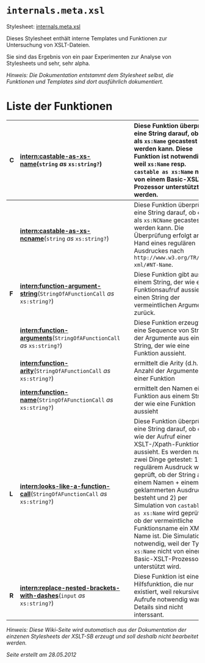 # `internals.meta.xsl` #

Stylesheet: [internals.meta.xsl](http://code.google.com/p/xslt-sb/source/browse/trunk/xslt-sb/internals.meta.xsl)

Dieses Stylesheet enthält interne Templates und Funktionen zur Untersuchung von XSLT-Dateien.

Sie sind das Ergebnis von ein paar Experimenten zur Analyse von Stylesheets und sehr, sehr alpha.


_Hinweis: Die Dokumentation entstammt dem Stylesheet selbst, die Funktionen und Templates sind dort ausführlich dokumentiert._

# Liste der Funktionen #

| **C** | **[intern:castable-as-xs-name](intern_castable_as_xs_name.md)**(`string` _as_ `xs:string?`) |   | Diese Funktion überprüft eine String darauf, ob er als `xs:Name` gecastest werden kann. Diese Funktion ist notwendig, weil `xs:Name` resp. `castable as xs:Name` nicht von einem Basic-XSLT-Prozessor unterstützt werden. |
|:------|:--------------------------------------------------------------------------------------------|:---|:-----------------------------------------------------------------------------------------------------------------------------------------------------------------------------------------------------------------------------|
|   | **[intern:castable-as-xs-ncname](intern_castable_as_xs_ncname.md)**(`string` _as_ `xs:string?`) |   | Diese Funktion überprüft eine String darauf, ob er als `xs:NCName` gecastest werden kann. Die Überprüfung erfolgt an Hand eines regulären Ausdruckes nach `http://www.w3.org/TR/REC-xml/#NT-Name`. |
| **F** | **[intern:function-argument-string](intern_function_argument_string.md)**(`StringOfAFunctionCall` _as_ `xs:string?`) |   | Diese Funktion gibt aus einem String, der wie ein Funktionsaufruf aussieht, einen String der vermeintlichen Argumente zurück. |
|   | **[intern:function-arguments](intern_function_arguments.md)**(`StringOfAFunctionCall` _as_ `xs:string?`) |   | Diese Funktion erzeugt eine Sequence von Strings der Argumente aus einem String, der wie eine Funktion aussieht. |
|   | **[intern:function-arity](intern_function_arity.md)**(`StringOfAFunctionCall` _as_ `xs:string?`) |   | ermittelt die Arity (d.h. die Anzahl der Argumente) einer Funktion |
|   | **[intern:function-name](intern_function_name.md)**(`StringOfAFunctionCall` _as_ `xs:string?`) |   | ermittelt den Namen einer Funktion aus einem String, der wie eine Funktion aussieht |
| **L** | **[intern:looks-like-a-function-call](intern_looks_like_a_function_call.md)**(`StringOfAFunctionCall` _as_ `xs:string?`) |   | Diese Funktion überprüft eine String darauf, ob er wie der Aufruf einer XSLT-/Xpath-Funktion aussieht. Es werden nur zwei Dinge getestet: 1) per regulärem Ausdruck wird geprüft, ob der String aus einem Namen + einem geklammerten Ausdruck besteht und 2) per Simulation von `castable as xs:Name` wird geprüft, ob der vermeintliche Funktionsname ein XML-Name ist. Die Simulation ist notwendig, weil der Typ `xs:Name` nicht von einem Basic-XSLT-Prozessor unterstützt wird.   |
| **R** | **[intern:replace-nested-brackets-with-dashes](intern_replace_nested_brackets_with_dashes.md)**(`input` _as_ `xs:string?`) |   | Diese Funktion ist eine Hilfsfunktion, die nur existiert, weil rekursive Aufrufe notwendig waren. Details sind nicht interssant. |

_Hinweis: Diese Wiki-Seite wird automatisch aus der Dokumentation der einzenen Stylesheets der XSLT-SB erzeugt und soll deshalb nicht bearbeitet werden._

_Seite erstellt am 28.05.2012_
